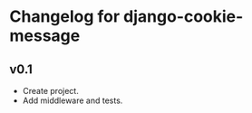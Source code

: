Changelog for django-cookie-message
============================

v0.1
----

* Create project.
* Add middleware and tests.
